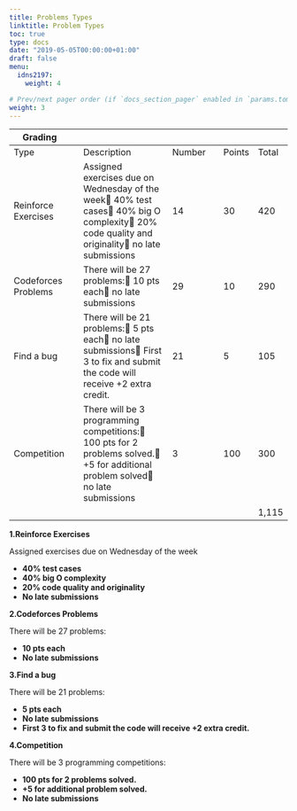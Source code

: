 ```yaml
---
title: Problems Types
linktitle: Problem Types
toc: true
type: docs
date: "2019-05-05T00:00:00+01:00"
draft: false
menu:
  idns2197:
    weight: 4

# Prev/next pager order (if `docs_section_pager` enabled in `params.toml`)
weight: 3
---
```

| Grading             |   |                                                                                                                                                              |        |   |        |       |
|---------------------|---|--------------------------------------------------------------------------------------------------------------------------------------------------------------|--------|---|--------|-------|
| Type                |   | Description                                                                                                                                                  | Number |   | Points | Total |
| Reinforce Exercises |   | Assigned exercises due on Wednesday of the week     40% test cases     40% big O complexity     20% code quality and originality     no late submissions | 14     |   | 30     | 420   |
| Codeforces Problems |   | There will be 27 problems:     10 pts each     no late submissions                                                                                         | 29     |   | 10     | 290   |
| Find a bug          |   | There will be 21 problems:     5 pts each     no late submissions     First 3 to fix and submit the code will receive +2 extra credit.                    | 21     |   | 5      | 105   |
| Competition         |   | There will be 3 programming competitions:     100 pts for 2 problems solved.     +5 for additional problem solved     no late submissions                 | 3      |   | 100    | 300   |
|                     |   |                                                                                                                                                              |        |   |        | 1,115 |
**1\.Reinforce Exercises**	

Assigned exercises due on Wednesday of the week
*   **40% test cases**
*   **40% big O complexity**
*   **20% code quality and originality**
*   **No late submissions**	

**2\.Codeforces Problems**

There will be 27 problems:

*   **10 pts each**
*   **No late submissions**	

**3\.Find a bug**

There will be 21 problems:

*   **5 pts each**
*   **No late submissions**	
*   **First 3 to fix and submit the code will receive +2 extra credit.**	

**4\.Competition**

There will be 3 programming competitions:

*   **100 pts for 2 problems solved.**
*   **+5 for additional problem solved.**
*   **No late submissions**	
